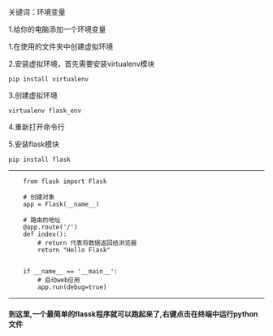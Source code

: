 关键词：环境变量



<p>1.给你的电脑添加一个环境变量<p>
<p>1.在使用的文件夹中创建虚拟环境</p>
<p>2.安装虚拟环境，首先需要安装virtualenv模块</p>
 
    pip install virtualenv
    
<p>3.创建虚拟环境</p>
 
    virtualenv flask_env
    
<p>4.重新打开命令行</p>
<p>5.安装flask模块</p>

    pip install flask
   
<hr>

    
        from flask import Flask
        
        # 创建对象
        app = Flask(__name__)

        # 路由的地址
        @app.route('/')
        def index():
            # return 代表将数据返回给浏览器
            return "Hello Flask"


        if __name__ == '__main__':
            # 启动web应用
            app.run(debug=true)

<hr>
<h4>到这里,一个最简单的flassk程序就可以跑起来了,右键点击在终端中运行python文件</h4>
